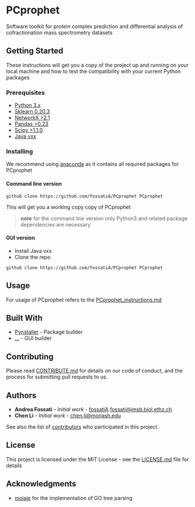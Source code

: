 # PCprophet

Software toolkit for protein complex prediction and differential analysis of cofractionation mass spectrometry datasets

## Getting Started

These instructions will get you a copy of the project up and running on your local machine and how to test the compatibility with your current Python packages
### Prerequisites

* [Python 3.x](https://www.python.org)
* [Sklearn 0.20.3](https://pypi.org/project/sklearn/)
* [NetworkX >2.1](https://networkx.github.io)
* [Pandas >0.23](https://pandas.pydata.org)
* [Scipy >1.1.0](https://www.scipy.org)
* [Java vxx](https://www.java.com)

### Installing

We recommend using [anaconda](https://www.anaconda.com) as it contains all required packages for PCprophet

#### Command line version

```
github clone https://github.com/fossatiA/PCprophet PCprophet
```
This will get you a working copy copy of PCprophet

> **note** for the command line version only Python3 and related package dependencies are necessary

#### GUI version


- Install Java vxx
- Clone the repo

```
github clone https://github.com/fossatiA/PCprophet PCprophet
```


## Usage

For usage of PCprophet refers to the [PCprophet_instructions.md](https://github.com/fossatiA/PCprophet/blob/master/PCprophet_instructions.md)


## Built With

* [Pynstaller](https://www.pyinstaller.org) - Package builder
* [...](....) - GUI builder


## Contributing

Please read [CONTRIBUTE.md](https://github.com/fossatiA/PCprophet/blob/master/CONTRIBUTE.md) for details on our code of conduct, and the process for submitting pull requests to us.


## Authors

* **Andrea Fossati** - *Initial work* - [fossatiA](https://github.com/fossatiA) fossati@imsb.biol.ethz.ch
* **Chen Li** - *Initial work* - chen.li@monash.edu

See also the list of [contributors](https://github.com/your/project/contributors) who participated in this project.

## License

This project is licensed under the MIT License - see the [LICENSE.md](LICENSE.md) file for details

## Acknowledgments

* [mojaje](https://github.com/mojaie/pygosemsim) for the implementation of GO tree parsing
